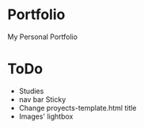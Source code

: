 # Portfolio
My Personal Portfolio

# ToDo
- Studies
- nav bar Sticky
- Change proyects-template.html title
- Images' lightbox
